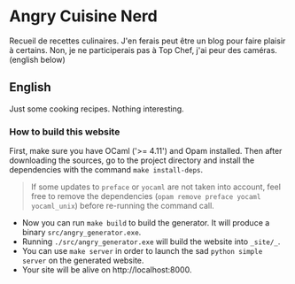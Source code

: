 # Angry Cuisine Nerd

Recueil de recettes culinaires. J'en ferais peut être un blog pour faire plaisir à certains.
Non, je ne participerais pas à Top Chef, j'ai peur des caméras.
(english below)

## English

Just some cooking recipes. Nothing interesting.

### How to build this website

First, make sure you have OCaml ('>= 4.11') and Opam installed. Then after downloading the sources, go to the project directory and install the dependencies with the command `make install-deps`.

> If some updates to `preface` or `yocaml` are not taken into account, feel free to remove the dependencies (`opam remove preface yocaml yocaml_unix`) before re-running the command call.

- Now you can run `make build` to build the generator. It will produce a binary `src/angry_generator.exe`.
- Running `./src/angry_generator.exe` will build the website into `_site/_`.
- You can use `make server` in order to launch the sad `python simple server` on the generated website.
- Your site will be alive on http://localhost:8000.
